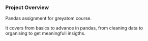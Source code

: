 ### Project Overview

 Pandas assignment for greyatom course.

It covers from basics to advance in pandas, from cleaning data to organising to get meaningfull insigths.

